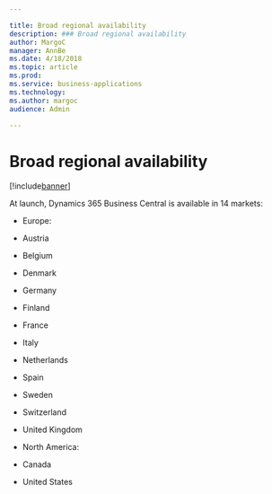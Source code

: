```yaml
---

title: Broad regional availability
description: ### Broad regional availability
author: MargoC
manager: AnnBe
ms.date: 4/18/2018
ms.topic: article
ms.prod: 
ms.service: business-applications
ms.technology: 
ms.author: margoc
audience: Admin

---
```

#  Broad regional availability




[!include[banner](../../../includes/banner.md)]

At launch, Dynamics 365 Business Central is available in 14 markets:

-   Europe:

-   Austria

-   Belgium

-   Denmark

-   Germany

-   Finland

-   France

-   Italy

-   Netherlands

-   Spain

-   Sweden

-   Switzerland

-   United Kingdom

-   North America:

-   Canada

-   United States
